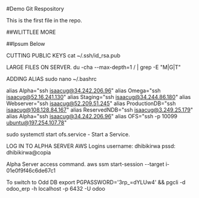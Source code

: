 #Demo Git Respository

This is the first file in the repo.

##WLITTLEE MORE


##Ipsum Below

CUTTING PUBLIC KEYS
cat ~/.ssh/id_rsa.pub

LARGE FILES ON SERVER.
du -cha --max-depth=1 / | grep -E "M|G|T"

ADDING ALIAS
sudo nano ~/.bashrc

alias Alpha="ssh isaacug@34.242.206.96"
alias Omega="ssh isaacug@52.16.241.130"
alias Staging="ssh isaacug@34.244.86.180"
alias Webserver="ssh isaacug@52.209.51.245"
alias ProductionDB="ssh isaacug@108.128.84.167"
alias ReservedNDB="ssh isaacug@3.249.25.179"
alias Alpha="ssh isaacug@34.242.206.96"
alias OFS="ssh -p 10099 ubuntu@197.254.107.78"



sudo systemctl start ofs.service - Start a Service.

LOG IN TO ALPHA SERVER
AWS Logins
username: dhibikirwa
pssd: dhibikirwa@copia

Alpha Server access command. aws ssm start-session --target i-01e0f9f46c6de67c1

To switch to Odd DB
export PGPASSWORD='3rp_=dYLUw4' && pgcli -d odoo_erp -h localhost -p 6432 -U odoo
